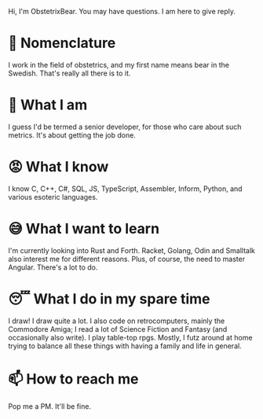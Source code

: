 Hi, I'm ObstetrixBear. You may have questions. I am here to give reply.

# :bear: Nomenclature
I work in the field of obstetrics, and my first name means bear in the Swedish. That's really all there is to it.

# :construction_worker: What I am
I guess I'd be termed a senior developer, for those who care about such metrics. It's about getting the job done. 

# :rage: What I know
I know C, C++, C#, SQL, JS, TypeScript, Assembler, Inform, Python, and various esoteric languages.

# :sweat_smile: What I want to learn
I'm currently looking into Rust and Forth. Racket, Golang, Odin and Smalltalk also interest me for different reasons. Plus, of course, the need to master Angular. There's a lot to do. 

# :sleeping: What I do in my spare time
I draw! I draw quite a lot. I also code on retrocomputers, mainly the Commodore Amiga; I read a lot of Science Fiction and Fantasy (and occasionally also write). I play table-top rpgs. Mostly, I futz around at home trying to balance all these things with having a family and life in general. 

# 📫 How to reach me
Pop me a PM. It'll be fine.
